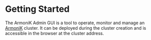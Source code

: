 # Getting Started

The ArmoniK Admin GUI is a tool to operate, monitor and manage an [ArmoniK](https://aneoconsulting.github.io/ArmoniK) cluster. It can be deployed during the cluster creation and is accessible in the browser at the cluster address.